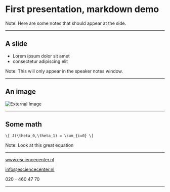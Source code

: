 <!-- .slide: data-state="title" -->

# First presentation, markdown demo

Note: Here are some notes that should appear at the side.

---

<!-- .slide: data-state="standard" -->

## A slide

* Lorem ipsum dolor sit amet
* consectetur adipiscing elit

Note: This will only appear in the speaker notes window.

---

<!-- .slide: data-state="standard" -->

## An image

![External Image](https://s3.amazonaws.com/static.slid.es/logo/v2/slides-symbol-512x512.png)

---

## Some math

`\[ J(\theta_0,\theta_1) = \sum_{i=0} \]`

Note: Look at this great equation

---

<!-- .slide: data-state="keepintouch" -->

www.esciencecenter.nl

info@esciencecenter.nl

020 - 460 47 70

---

<!-- .slide: data-state="about" -->
